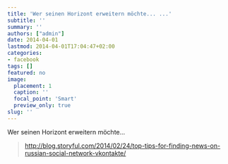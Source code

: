 ```yaml
---
title: 'Wer seinen Horizont erweitern möchte... ...'
subtitle: ''
summary: ''
authors: ["admin"]
date: 2014-04-01
lastmod: 2014-04-01T17:04:47+02:00
categories:
- facebook
tags: []
featured: no
image:
  placement: 1
  caption: ''
  focal_point: 'Smart'
  preview_only: true
slug: ''
---
```

Wer seinen Horizont erweitern möchte... 
> http://blog.storyful.com/2014/02/24/top-tips-for-finding-news-on-russian-social-network-vkontakte/

